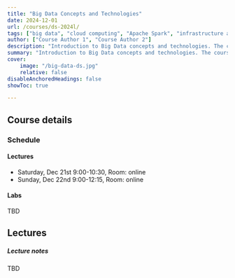 ```yaml
---
title: "Big Data Concepts and Technologies" 
date: 2024-12-01
url: /courses/ds-2024l/
tags: ["big data", "cloud computing", "Apache Spark", "infrastructure as code", "DevOps", "CloudOps"]
author: ["Course Author 1", "Course Author 2"]
description: "Introduction to Big Data concepts and technologies. The course covers the basics of big data, cloud computing, and Apache Spark." 
summary: "Introduction to Big Data concepts and technologies. The course covers the basics of big data, cloud computing, and Apache Spark."
cover:
    image: "/big-data-ds.jpg"
    relative: false
disableAnchoredHeadings: false
showToc: true

---
```


## Course details

### Schedule

#### Lectures

* Saturday, Dec 21st 9:00-10:30, Room: online
* Sunday, Dec 22nd 9:00-12:15, Room: online

#### Labs

TBD

## Lectures


##### Lecture notes

TBD